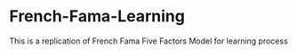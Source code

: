 # French-Fama-Learning
This is a replication of French Fama Five Factors Model for learning process
